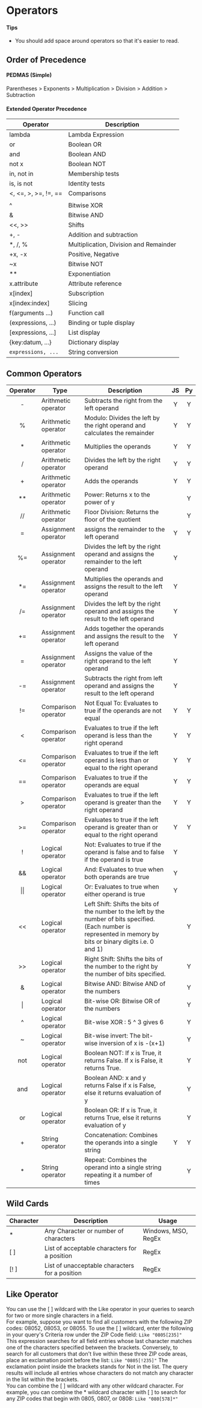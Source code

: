 # Operators

#### Tips  
* You should add space around operators so that it's easier to read.  

## Order of Precedence

#### PEDMAS	(Simple)
Parentheses > Exponents > Multiplication > Division > Addition > Subtraction  

#### Extended Operator Precedence
| Operator|Description|  
| --- | --- |  
| lambda|Lambda Expression|  
| or|Boolean OR|  
| and|Boolean AND|  
| not x|Boolean NOT|  
| in, not in|Membership tests|  
| is, is not|Identity tests|  
| <, <=, >, >=, !=, ==|Comparisons|  
| ||Bitwise OR|  
| ^|Bitwise XOR|  
| &|Bitwise AND|  
| <<, >>|Shifts|  
| +, -|Addition and subtraction|  
| *, /, %|Multiplication, Division and Remainder|  
| +x, -x|Positive, Negative|  
| ~x|Bitwise NOT|  
| **|Exponentiation|  
| x.attribute|Attribute reference|  
| x[index]|Subscription|  
| x[index:index]|Slicing|  
| f(arguments ...)|Function call|  
| (expressions, ...)|Binding or tuple display|  
| [expressions, ...]|List display|  
| {key:datum, ...}|Dictionary display|  
| `expressions, ...`|String conversion|  

## Common Operators

| Operator | Type | Description | JS | Py |
| :---: | --- | --- | :---: | :---: |  
|-|Arithmetic operator|Subtracts the right from the left operand | Y | Y |  
| %|Arithmetic operator| Modulo: Divides the left by the right operand and calculates the remainder | Y | Y |    
| *|Arithmetic operator|Multiplies the operands | Y | Y |  
| /|Arithmetic operator|Divides the left by the right operand | Y | Y |  
| +|Arithmetic operator|Adds the operands | Y | Y |  
| **|Arithmetic operator|Power: Returns x to the power of y||Y|  
| //|Arithmetic operator|Floor Division: Returns the floor of the quotient||Y|  
| =|Assignment operator | assigns the remainder to the left operand | Y | Y |  
| %=|Assignment operator|Divides the left by the right operand and assigns the remainder to the left operand | Y |  |  
| *=|Assignment operator|Multiplies the operands and assigns the result to the left operand | Y |  
| /=|Assignment operator|Divides the left by the right operand and assigns the result to the left operand | Y |  |  
| +=|Assignment operator|Adds together the operands and assigns the result to the left operand | Y |  |  
| =|Assignment operator|Assigns the value of the right operand to the left operand | Y |  |  
| -=|Assignment operator|Subtracts the right from left operand and assigns the result to the left operand | Y |  |  
| !=|Comparison operator|Not Equal To: Evaluates to true if the operands are not equal | Y | Y |  
| <|Comparison operator|Evaluates to true if the left operand is less than the right operand | Y | Y |  
| <=|Comparison operator|Evaluates to true if the left operand is less than or equal to the right operand | Y | Y |  
| ==|Comparison operator|Evaluates to true if the operands are equal | Y | Y |  
| >|Comparison operator|Evaluates to true if the left operand is greater than the right operand | Y | Y |  
| >=|Comparison operator|Evaluates to true if the left operand is greater than or equal to the right operand | Y | Y |  
| !|Logical operator|Not: Evaluates to true if the operand is false and to false if the operand is true| Y |   |  
| &&|Logical operator|And: Evaluates to true when both operands are true| Y |  |  
| \|\||Logical operator|Or: Evaluates to true when either operand is true| Y |  |  
| <<|Logical operator|Left Shift: Shifts the bits of the number to the left by the number of bits specified. (Each number is represented in memory by bits or binary digits i.e. 0 and 1)||Y|  
| >>|Logical operator|Right Shift: Shifts the bits of the number to the right by the number of bits specified.||Y|  
| &|Logical operator|Bitwise AND: Bitwise AND of the numbers||Y|  
| \||Logical operator|Bit-wise OR: Bitwise OR of the numbers||Y|  
| ^|Logical operator|Bit-wise XOR : 5 ^ 3 gives 6||Y|  
| ~|Logical operator|Bit-wise invert: The bit-wise inversion of x is -(x+1)||Y|  
| not|Logical operator|Boolean NOT: If x is True, it returns False. If x is False, it returns True.||Y|  
| and|Logical operator|Boolean AND: x and y returns False if x is False, else it returns evaluation of y||Y|  
| or|Logical operator|Boolean OR: If x is True, it returns True, else it returns evaluation of y||Y|  
| +|String operator| Concatenation: Combines the operands into a single string| Y | Y |  
| *|String operator| Repeat: Combines the operand into a single string repeating it a number of times|  | Y |  

## Wild Cards 
| Character | Description | Usage | 
| ---- | ---- | ---- | 
| * | Any Character or number of characters | Windows, MSO, RegEx | 
| \[ ] | List of acceptable characters for a position | RegEx | 
| \[! ] | List of unacceptable characters for a position | RegEx | 

## Like Operator
You can use the [ ] wildcard with the Like operator in your queries to search for two or more single characters in a field.  
For example, suppose you want to find all customers with the following ZIP codes: 08052, 08053, or 08055. To use the [ ] wildcard, enter the following in your query's Criteria row under the ZIP Code field: `Like "0805[235]"`  
This expression searches for all field entries whose last character matches one of the characters specified between the brackets. Conversely, to search for all customers that don't live within these three ZIP code areas, place an exclamation point before the list: `Like "0805[!235]"` 
The exclamation point inside the brackets stands for Not in the list. The query results will include all entries whose characters do not match any character in the list within the brackets.  
You can combine the [ ] wildcard with any other wildcard character. For example, you can combine the * wildcard character with [ ] to search for any ZIP codes that begin with 0805, 0807, or 0808: `Like "080[578]*"`  

